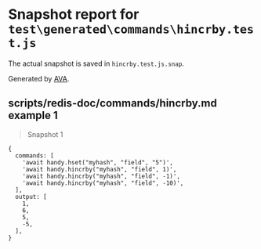 # Snapshot report for `test\generated\commands\hincrby.test.js`

The actual snapshot is saved in `hincrby.test.js.snap`.

Generated by [AVA](https://ava.li).

## scripts/redis-doc/commands/hincrby.md example 1

> Snapshot 1

    {
      commands: [
        'await handy.hset("myhash", "field", "5")',
        'await handy.hincrby("myhash", "field", 1)',
        'await handy.hincrby("myhash", "field", -1)',
        'await handy.hincrby("myhash", "field", -10)',
      ],
      output: [
        1,
        6,
        5,
        -5,
      ],
    }
